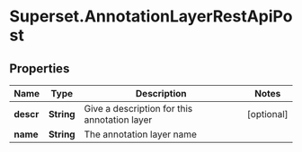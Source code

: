 # Superset.AnnotationLayerRestApiPost

## Properties
Name | Type | Description | Notes
------------ | ------------- | ------------- | -------------
**descr** | **String** | Give a description for this annotation layer | [optional] 
**name** | **String** | The annotation layer name | 
